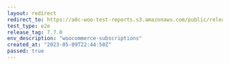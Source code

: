 ```yaml
---
layout: redirect
redirect_to: https://a8c-woo-test-reports.s3.amazonaws.com/public/release/7.7.0/woocommerce-subscriptions/e2e/index.html
test_type: e2e
release_tag: 7.7.0
env_description: "woocommerce-subscriptions"
created_at: "2023-05-09T22:44:50Z"
passed: true
---
```

